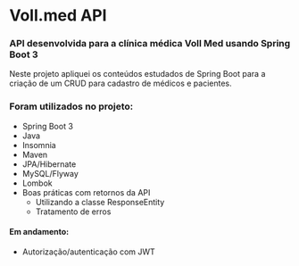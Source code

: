 # Voll.med API

### API desenvolvida para a clínica médica Voll Med usando Spring Boot 3

<p>Neste projeto apliquei os conteúdos estudados de Spring Boot para a criação de um CRUD para cadastro de médicos  
e pacientes.</p>

### Foram utilizados no projeto:
* Spring Boot 3
* Java
* Insomnia
* Maven
* JPA/Hibernate
* MySQL/Flyway
* Lombok
* Boas práticas com retornos da API
  * Utilizando a classe ResponseEntity
  * Tratamento de erros

#### Em andamento:
* Autorização/autenticação com JWT


